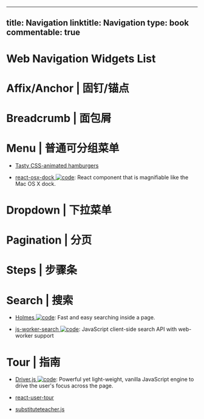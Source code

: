 
---
title: Navigation
linktitle: Navigation
type: book
commentable: true
---

# Web Navigation Widgets List

# Affix/Anchor | 固钉/锚点

# Breadcrumb | 面包屑

# Menu | 普通可分组菜单

- [Tasty CSS-animated hamburgers](https://jonsuh.com/hamburgers/)

- [react-osx-dock ![code](https://ng-tech.icu/assets/code.svg)](https://github.com/lukehorvat/react-osx-dock): React component that is magnifiable like the Mac OS X dock.

# Dropdown | 下拉菜单

# Pagination | 分页

# Steps | 步骤条

# Search | 搜索

- [Holmes ![code](https://ng-tech.icu/assets/code.svg)](https://haroen.me/holmes/): Fast and easy searching inside a page.

- [js-worker-search ![code](https://ng-tech.icu/assets/code.svg)](https://github.com/bvaughn/js-worker-search): JavaScript client-side search API with web-worker support

# Tour | 指南

- [Driver.js ![code](https://ng-tech.icu/assets/code.svg)](https://github.com/kamranahmedse/driver.js): Powerful yet light-weight, vanilla JavaScript engine to drive the user's focus across the page.

- [react-user-tour](https://github.com/socialtables/react-user-tour)

- [substituteteacher.js](http://danrschlosser.github.io/substituteteacher.js/)

    